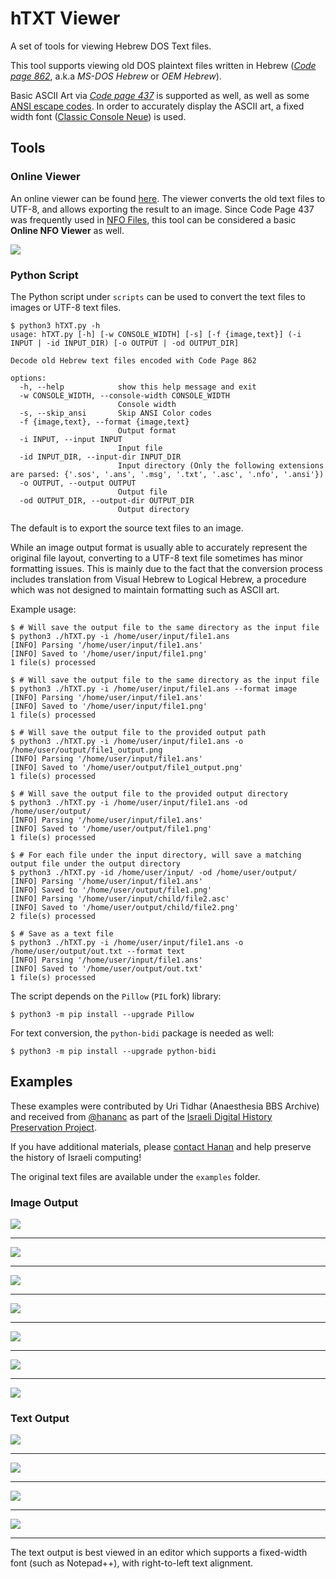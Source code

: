 # hTXT Viewer

A set of tools for viewing Hebrew DOS Text files. 

This tool supports viewing old DOS plaintext files written in Hebrew (*[Code page 862](https://en.wikipedia.org/wiki/Code_page_862)*, a.k.a *MS-DOS Hebrew* or *OEM Hebrew*). 

Basic ASCII Art via *[Code page 437](https://en.wikipedia.org/wiki/Code_page_437)* is supported as well, as well as some [ANSI escape codes](https://en.wikipedia.org/wiki/ANSI_escape_code). In order to accurately display the ASCII art, a fixed width font ([Classic Console Neue](http://webdraft.hu/fonts/classic-console/)) is used.

## Tools

### Online Viewer

An online viewer can be found [here](https://dvd848.github.io/hTXT-Viewer/hTXT.html). The viewer converts the old text files to UTF-8, and allows exporting the result to an image. Since Code Page 437 was frequently used in [NFO Files](https://en.wikipedia.org/wiki/.nfo), this tool can be considered a basic **Online NFO Viewer** as well.

![](images/online_tool.png)


### Python Script

The Python script under `scripts` can be used to convert the text files to images or UTF-8 text files. 

```console
$ python3 hTXT.py -h
usage: hTXT.py [-h] [-w CONSOLE_WIDTH] [-s] [-f {image,text}] (-i INPUT | -id INPUT_DIR) [-o OUTPUT | -od OUTPUT_DIR]

Decode old Hebrew text files encoded with Code Page 862

options:
  -h, --help            show this help message and exit
  -w CONSOLE_WIDTH, --console-width CONSOLE_WIDTH
                        Console width
  -s, --skip_ansi       Skip ANSI Color codes
  -f {image,text}, --format {image,text}
                        Output format
  -i INPUT, --input INPUT
                        Input file
  -id INPUT_DIR, --input-dir INPUT_DIR
                        Input directory (Only the following extensions are parsed: {'.sos', '.ans', '.msg', '.txt', '.asc', '.nfo', '.ansi'})
  -o OUTPUT, --output OUTPUT
                        Output file
  -od OUTPUT_DIR, --output-dir OUTPUT_DIR
                        Output directory
```

The default is to export the source text files to an image. 

While an image output format is usually able to accurately represent the original file layout,
converting to a UTF-8 text file sometimes has minor formatting issues. This is mainly due to 
the fact that the conversion process includes translation from Visual Hebrew to Logical Hebrew,
a procedure which was not designed to maintain formatting such as ASCII art.

Example usage:

```console
$ # Will save the output file to the same directory as the input file
$ python3 ./hTXT.py -i /home/user/input/file1.ans
[INFO] Parsing '/home/user/input/file1.ans'
[INFO] Saved to '/home/user/input/file1.png'
1 file(s) processed

$ # Will save the output file to the same directory as the input file
$ python3 ./hTXT.py -i /home/user/input/file1.ans --format image
[INFO] Parsing '/home/user/input/file1.ans'
[INFO] Saved to '/home/user/input/file1.png'
1 file(s) processed

$ # Will save the output file to the provided output path
$ python3 ./hTXT.py -i /home/user/input/file1.ans -o /home/user/output/file1_output.png
[INFO] Parsing '/home/user/input/file1.ans'
[INFO] Saved to '/home/user/output/file1_output.png'
1 file(s) processed

$ # Will save the output file to the provided output directory
$ python3 ./hTXT.py -i /home/user/input/file1.ans -od /home/user/output/
[INFO] Parsing '/home/user/input/file1.ans'
[INFO] Saved to '/home/user/output/file1.png'
1 file(s) processed

$ # For each file under the input directory, will save a matching output file under the output directory
$ python3 ./hTXT.py -id /home/user/input/ -od /home/user/output/
[INFO] Parsing '/home/user/input/file1.ans'
[INFO] Saved to '/home/user/output/file1.png'
[INFO] Parsing '/home/user/input/child/file2.asc'
[INFO] Saved to '/home/user/output/child/file2.png'
2 file(s) processed

$ # Save as a text file
$ python3 ./hTXT.py -i /home/user/input/file1.ans -o /home/user/output/out.txt --format text
[INFO] Parsing '/home/user/input/file1.ans'
[INFO] Saved to '/home/user/output/out.txt'
1 file(s) processed

```

The script depends on the `Pillow` (`PIL` fork) library:

```console
$ python3 -m pip install --upgrade Pillow
```

For text conversion, the `python-bidi` package is needed as well:

```console
$ python3 -m pip install --upgrade python-bidi
```


## Examples

These examples were contributed by Uri Tidhar (Anaesthesia BBS Archive) and received from [@hananc](https://twitter.com/hananc) as part of the [Israeli Digital History Preservation Project](https://digital-archive.org.il/). 

If you have additional materials, please [contact Hanan](https://digital-archive.org.il/donate-materials/) and help preserve the history of Israeli computing!

The original text files are available under the `examples` folder.

### Image Output

![](examples/AREA3x.png)

***

![](examples/D_AGE.png)

***

![](examples/EARTH01.png)

***

![](examples/TAKANON.png)

***

![](examples/TOPLINK.png)

***

![](examples/ULTI-01.png)

***

![](examples/ULTI-20.png)

### Text Output

![](examples/D_AGE_text.png)

***

![](examples/EARTH01_text.png)

***

![](examples/TOPLINK_text.png)

***

![](examples/ULTI-20_text.png)

***

The text output is best viewed in an editor which supports a fixed-width font (such as Notepad++), with right-to-left text alignment.